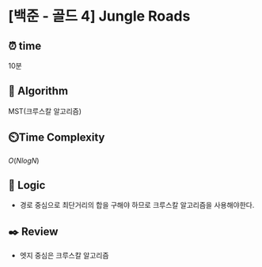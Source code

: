 # [백준 - 골드 4] Jungle Roads

## ⏰  **time**
10분

## :pushpin: **Algorithm**
MST(크루스칼 알고리즘)

## ⏲️**Time Complexity**
$O(NlogN)$

## :round_pushpin: **Logic**
- 경로 중심으로 최단거리의 합을 구해야 하므로 크루스칼 알고리즘을 사용해야한다.

## :black_nib: **Review**
- 엣지 중심은 크루스칼 알고리즘